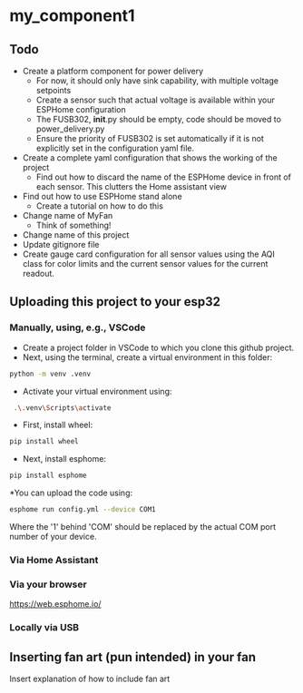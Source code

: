# my_component1
## Todo
* Create a platform component for power delivery
	- For now, it should only have sink capability, with multiple voltage setpoints
	- Create a sensor such that actual voltage is available within your ESPHome configuration
	- The FUSB302, __init__.py should be empty, code should be moved to power_delivery.py
	- Ensure the priority of FUSB302 is set automatically if it is not explicitly set in the configuration yaml file.
* Create a complete yaml configuration that shows the working of the project
	- Find out how to discard the name of the ESPHome device in front of each sensor. This clutters the Home assistant view
* Find out how to use ESPHome stand alone
	- Create a tutorial on how to do this
* Change name of MyFan
	- Think of something!
* Change name of this project
* Update gitignore file
* Create gauge card configuration for all sensor values using the AQI class for color limits and the current sensor values for the current readout.

## Uploading this project to your esp32
### Manually, using, e.g., VSCode
* Create a project folder in VSCode to which you clone this github project.
* Next, using the terminal, create a virtual environment in this folder:
```bash
python -m venv .venv
```
* Activate your virtual environment using:
``` bash
 .\.venv\Scripts\activate
```
* First, install wheel:
``` bash
pip install wheel 
```
* Next, install esphome:
``` bash
pip install esphome 
```
*You can upload the code using:
``` bash
esphome run config.yml --device COM1
```
Where the '1' behind 'COM' should be replaced by the actual COM port number of your device.

### Via Home Assistant
### Via your browser
https://web.esphome.io/
### Locally via USB
## Inserting fan art (pun intended) in your fan
Insert explanation of how to include fan art


